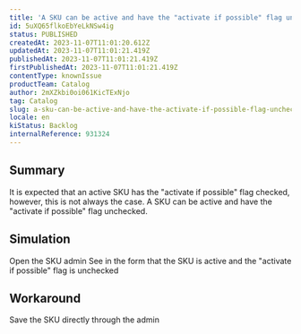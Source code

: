 ```yaml
---
title: 'A SKU can be active and have the "activate if possible" flag unchecked'
id: 5uXQ65flkoEbYeLkNSw4ig
status: PUBLISHED
createdAt: 2023-11-07T11:01:20.612Z
updatedAt: 2023-11-07T11:01:21.419Z
publishedAt: 2023-11-07T11:01:21.419Z
firstPublishedAt: 2023-11-07T11:01:21.419Z
contentType: knownIssue
productTeam: Catalog
author: 2mXZkbi0oi061KicTExNjo
tag: Catalog
slug: a-sku-can-be-active-and-have-the-activate-if-possible-flag-unchecked
locale: en
kiStatus: Backlog
internalReference: 931324
---
```


## Summary


It is expected that an active SKU has the "activate if possible" flag checked, however, this is not always the case.
A SKU can be active and have the "activate if possible" flag unchecked.


##

## Simulation


Open the SKU admin
See in the form that the SKU is active and the "activate if possible" flag is unchecked


##

## Workaround


Save the SKU directly through the admin





